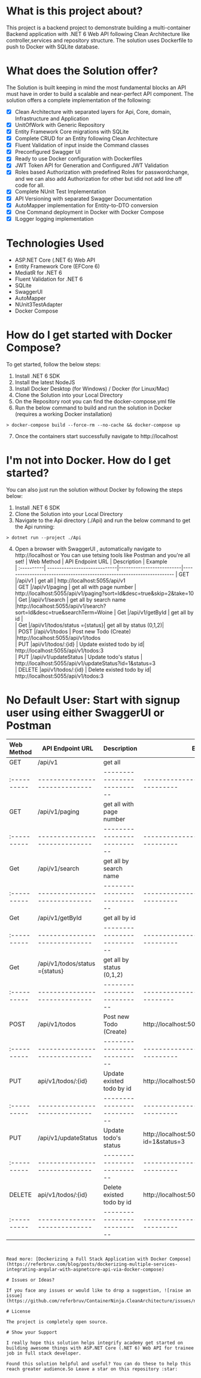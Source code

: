 
# What is this project about?

This project is a backend project to demonstrate building a multi-container Backend application with .NET 6 Web API following Clean Architecture like controller,services and repository structure. The solution uses Dockerfile to push to Docker with SQLite database.

# What does the Solution offer?

The Solution is built keeping in mind the most fundamental blocks an API must have in order to build a scalable and near-perfect API component. The solution offers a complete implementation of the following:

- [x] Clean Architecture with separated layers for Api, Core, domain, Infrastructure and Application
- [x] UnitOfWork with Generic Repository
- [x] Entity Framework Core migrations with SQLite
- [x] Complete CRUD for an Entity following Clean Architecture
- [x] Fluent Validation of input inside the Command classes
- [x] Preconfigured Swagger UI
- [x] Ready to use Docker configuration with Dockerfiles 
- [x] JWT Token API for Generation and Configured JWT Validation
- [x] Roles based Authorization with predefined Roles for passwordchange, and we can also add Authorization for other but idid not add line off code for all. 
- [x] Complete NUnit Test Implementation
- [x] API Versioning with separated Swagger Documentation
- [x] AutoMapper implementation for Entity-to-DTO conversion
- [x] One Command deployment in Docker with Docker Compose
- [x] ILogger logging implementation

# Technologies Used

* ASP.NET Core (.NET 6) Web API
* Entity Framework Core (EFCore 6)
* MediatR for .NET 6
* Fluent Validation for .NET 6
* SQLite
* SwaggerUI
* AutoMapper
* NUnit3TestAdapter
* Docker Compose

# How do I get started with Docker Compose?

To get started, follow the below steps:

1. Install .NET 6 SDK
2. Install the latest NodeJS 
3. Install Docker Desktop (for Windows) / Docker (for Linux/Mac)
4. Clone the Solution into your Local Directory
5. On the Repository root you can find the docker-compose.yml file
6. Run the below command to build and run the solution in Docker (requires a working Docker installation)

```
> docker-compose build --force-rm --no-cache && docker-compose up
```

7. Once the containers start successfully navigate to http://localhost

# I'm not into Docker. How do I get started?

You can also just run the solution without Docker by following the steps below:

1. Install .NET 6 SDK
2. Clone the Solution into your Local Directory
3. Navigate to the Api directory (./Api) and run the below command to get the Api running:

```
> dotnet run --project ./Api
```
4. Open a browser with SwaggerUI , automatically navigate to http://localhost or You can use tetsing tools like Postman and you're all set! 
| Web Method | API Endpoint URL             | Description              | Example                                                              
| :----------| -----------------------------|--------------------------|----------------------------------------------------------------------
| GET        |/api/v1                       | get all                  | http://localhost:5055/api/v1                                         
| GET        |/api/v1/paging                | get all with page number | http://localhost:5055/api/v1/paging?sort=Id&desc=true&skip=2&take=10 
| Get        |/api/v1/search                | get all by search name   |http://localhost:5055/api/v1/search?sort=Id&desc=true&searchTerm=Woine
| Get        |/api/v1/getById               | get all by id            |                                                                      
| Get        |/api/v1/todos/status ={status}| get all by status (0,1,2)|                                                                            
| POST       |/api/v1/todos                 | Post new Todo (Create)   |http://localhost:5055/api/v1/todos                                    
| PUT        |api/v1/todos/:{id}            | Update existed todo by id| http://localhost:5055/api/v1/todos:3                                 
| PUT        |/api/v1/updateStatus          | Update todo's status      | http://localhost:5055/api/v1/updateStatus?id=1&status=3              
| DELETE     |api/v1/todos/:{id}            | Delete existed todo by id| http://localhost:5055/api/v1/todos:3                                 

# No Default User: Start with signup user using either SwaggerUI or Postman
| Web Method | API Endpoint URL             | Description              | Example
| :----------| -----------------------------|--------------------------|----------------------------------------
| GET        |/api/v1                       | get all                  | 
| :----------| -----------------------------|--------------------------|----------------------------------------
| GET        |/api/v1/paging                | get all with page number | 
| :----------| -----------------------------|--------------------------|----------------------------------------
| Get        |/api/v1/search                | get all by search name   |
| :----------| -----------------------------|--------------------------|----------------------------------------
| Get        |/api/v1/getById               | get all by id            |
| :----------| -----------------------------|--------------------------|----------------------------------------
| Get        |/api/v1/todos/status ={status}| get all by status (0,1,2)|
| :----------| -----------------------------|--------------------------|---------------------------------------
| POST       |/api/v1/todos                 | Post new Todo (Create)   |http://localhost:5055/api/v1/todos
| :----------| -----------------------------|--------------------------|----------------------------------------
| PUT        |api/v1/todos/:{id}            | Update existed todo by id| http://localhost:5055/api/v1/todos:3
| :----------| -----------------------------|--------------------------|----------------------------------------
| PUT        |/api/v1/updateStatus         | Update todo's status      | http://localhost:5055/api/v1/updateStatus?id=1&status=3
| :----------| -----------------------------|--------------------------|----------------------------------------
| DELETE     |api/v1/todos/:{id}            | Delete existed todo by id| http://localhost:5055/api/v1/todos:3
| :----------| -----------------------------|--------------------------|----------------------------------------
```


Read more: [Dockerizing a Full Stack Application with Docker Compose](https://referbruv.com/blog/posts/dockerizing-multiple-services-integrating-angular-with-aspnetcore-api-via-docker-compose)

# Issues or Ideas?

If you face any issues or would like to drop a suggestion, ![raise an issue](https://github.com/referbruv/ContainerNinja.CleanArchitecture/issues/new/choose)

# License

The project is completely open source.

# Show your Support 

I really hope this solution helps integrify academy get started on building awesome things with ASP.NET Core (.NET 6) Web API for trainee job in full stack developer. 

Found this solution helpful and useful? You can do these to help this reach greater audience.So Leave a star on this repository :star:

